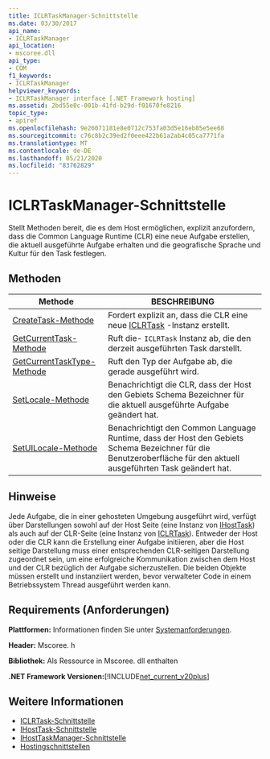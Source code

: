 ```yaml
---
title: ICLRTaskManager-Schnittstelle
ms.date: 03/30/2017
api_name:
- ICLRTaskManager
api_location:
- mscoree.dll
api_type:
- COM
f1_keywords:
- ICLRTaskManager
helpviewer_keywords:
- ICLRTaskManager interface [.NET Framework hosting]
ms.assetid: 2bd55e0c-001b-41fd-b29d-f01670fe8216
topic_type:
- apiref
ms.openlocfilehash: 9e26071181e8e0712c753fa03d5e16eb85e5ee68
ms.sourcegitcommit: c76c8b2c39ed2f0eee422b61a2ab4c05ca7771fa
ms.translationtype: MT
ms.contentlocale: de-DE
ms.lasthandoff: 05/21/2020
ms.locfileid: "83762829"
---
```

# <a name="iclrtaskmanager-interface"></a>ICLRTaskManager-Schnittstelle
Stellt Methoden bereit, die es dem Host ermöglichen, explizit anzufordern, dass die Common Language Runtime (CLR) eine neue Aufgabe erstellen, die aktuell ausgeführte Aufgabe erhalten und die geografische Sprache und Kultur für den Task festlegen.  
  
## <a name="methods"></a>Methoden  
  
|Methode|BESCHREIBUNG|  
|------------|-----------------|  
|[CreateTask-Methode](../../../../docs/framework/unmanaged-api/hosting/iclrtaskmanager-createtask-method.md)|Fordert explizit an, dass die CLR eine neue [ICLRTask](iclrtask-interface.md) -Instanz erstellt.|  
|[GetCurrentTask-Methode](iclrtaskmanager-getcurrenttask-method.md)|Ruft die- `ICLRTask` Instanz ab, die den derzeit ausgeführten Task darstellt.|  
|[GetCurrentTaskType-Methode](iclrtaskmanager-getcurrenttasktype-method.md)|Ruft den Typ der Aufgabe ab, die gerade ausgeführt wird.|  
|[SetLocale-Methode](iclrtaskmanager-setlocale-method.md)|Benachrichtigt die CLR, dass der Host den Gebiets Schema Bezeichner für die aktuell ausgeführte Aufgabe geändert hat.|  
|[SetUILocale-Methode](iclrtaskmanager-setuilocale-method.md)|Benachrichtigt den Common Language Runtime, dass der Host den Gebiets Schema Bezeichner für die Benutzeroberfläche für den aktuell ausgeführten Task geändert hat.|  
  
## <a name="remarks"></a>Hinweise  
 Jede Aufgabe, die in einer gehosteten Umgebung ausgeführt wird, verfügt über Darstellungen sowohl auf der Host Seite (eine Instanz von [IHostTask](../../../../docs/framework/unmanaged-api/hosting/ihosttask-interface.md)) als auch auf der CLR-Seite (eine Instanz von [ICLRTask](iclrtask-interface.md)). Entweder der Host oder die CLR kann die Erstellung einer Aufgabe initiieren, aber die Host seitige Darstellung muss einer entsprechenden CLR-seitigen Darstellung zugeordnet sein, um eine erfolgreiche Kommunikation zwischen dem Host und der CLR bezüglich der Aufgabe sicherzustellen. Die beiden Objekte müssen erstellt und instanziiert werden, bevor verwalteter Code in einem Betriebssystem Thread ausgeführt werden kann.  
  
## <a name="requirements"></a>Requirements (Anforderungen)  
 **Plattformen:** Informationen finden Sie unter [Systemanforderungen](../../get-started/system-requirements.md).  
  
 **Header:** Mscoree. h  
  
 **Bibliothek:** Als Ressource in Mscoree. dll enthalten  
  
 **.NET Framework Versionen:**[!INCLUDE[net_current_v20plus](../../../../includes/net-current-v20plus-md.md)]  
  
## <a name="see-also"></a>Weitere Informationen

- [ICLRTask-Schnittstelle](iclrtask-interface.md)
- [IHostTask-Schnittstelle](ihosttask-interface.md)
- [IHostTaskManager-Schnittstelle](ihosttaskmanager-interface.md)
- [Hostingschnittstellen](hosting-interfaces.md)
